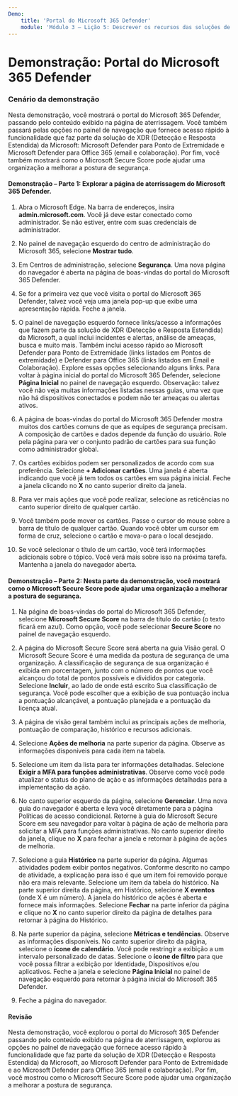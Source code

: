 ```yaml
---
Demo:
    title: 'Portal do Microsoft 365 Defender'
    module: 'Módulo 3 – Lição 5: Descrever os recursos das soluções de segurança da Microsoft: Descrever os recursos de gerenciamento de segurança do Microsoft 365'
---
```



# Demonstração: Portal do Microsoft 365 Defender

### Cenário da demonstração
Nesta demonstração, você mostrará o portal do Microsoft 365 Defender, passando pelo conteúdo exibido na página de aterrissagem. Você também passará pelas opções no painel de navegação que fornece acesso rápido à funcionalidade que faz parte da solução de XDR (Detecção e Resposta Estendida) da Microsoft: Microsoft Defender para Ponto de Extremidade e Microsoft Defender para Office 365 (email e colaboração).  Por fim, você também mostrará como o Microsoft Secure Score pode ajudar uma organização a melhorar a postura de segurança.

#### Demonstração – Parte 1:  Explorar a página de aterrissagem do Microsoft 365 Defender.

1. Abra o Microsoft Edge. Na barra de endereços, insira **admin.microsoft.com**.  Você já deve estar conectado como administrador.  Se não estiver, entre com suas credenciais de administrador.

1. No painel de navegação esquerdo do centro de administração do Microsoft 365, selecione **Mostrar tudo**.

1. Em Centros de administração, selecione **Segurança**.  Uma nova página do navegador é aberta na página de boas-vindas do portal do Microsoft 365 Defender.  

1. Se for a primeira vez que você visita o portal do Microsoft 365 Defender, talvez você veja uma janela pop-up que exibe uma apresentação rápida.  Feche a janela.

1. O painel de navegação esquerdo fornece links/acesso a informações que fazem parte da solução de XDR (Detecção e Resposta Estendida) da Microsoft, a qual inclui incidentes e alertas, análise de ameaças, busca e muito mais.  Também inclui acesso rápido ao Microsoft Defender para Ponto de Extremidade (links listados em Pontos de extremidade) e Defender para Office 365 (links listados em Email e Colaboração).  Explore essas opções selecionando alguns links.  Para voltar à página inicial do portal do Microsoft 365 Defender, selecione **Página Inicial** no painel de navegação esquerdo.  Observação: talvez você não veja muitas informações listadas nessas guias, uma vez que não há dispositivos conectados e podem não ter ameaças ou alertas ativos.

1. A página de boas-vindas do portal do Microsoft 365 Defender mostra muitos dos cartões comuns de que as equipes de segurança precisam. A composição de cartões e dados depende da função do usuário. Role pela página para ver o conjunto padrão de cartões para sua função como administrador global.

1. Os cartões exibidos podem ser personalizados de acordo com sua preferência.  Selecione **+ Adicionar cartões**. Uma janela é aberta indicando que você já tem todos os cartões em sua página inicial.  Feche a janela clicando no **X** no canto superior direito da janela.

1. Para ver mais ações que você pode realizar, selecione as reticências no canto superior direito de qualquer cartão.  

1. Você também pode mover os cartões. Passe o cursor do mouse sobre a barra de título de qualquer cartão. Quando você obter um cursor em forma de cruz, selecione o cartão e mova-o para o local desejado.

1. Se você selecionar o título de um cartão, você terá informações adicionais sobre o tópico. Você verá mais sobre isso na próxima tarefa.  Mantenha a janela do navegador aberta.

#### Demonstração – Parte 2: Nesta parte da demonstração, você mostrará como o Microsoft Secure Score pode ajudar uma organização a melhorar a postura de segurança.

1. Na página de boas-vindas do portal do Microsoft 365 Defender, selecione **Microsoft Secure Score** na barra de título do cartão (o texto ficará em azul).  Como opção, você pode selecionar **Secure Score** no painel de navegação esquerdo.

1. A página do Microsoft Secure Score será aberta na guia Visão geral.  O Microsoft Secure Score é uma medida da postura de segurança de uma organização. A classificação de segurança de sua organização é exibida em porcentagem, junto com o número de pontos que você alcançou do total de pontos possíveis e divididos por categoria. Selecione **Incluir**, ao lado de onde está escrito Sua classificação de segurança. Você pode escolher que a exibição de sua pontuação inclua a pontuação alcançável, a pontuação planejada e a pontuação da licença atual.

1. A página de visão geral também inclui as principais ações de melhoria, pontuação de comparação, histórico e recursos adicionais.

1. Selecione **Ações de melhoria** na parte superior da página.  Observe as informações disponíveis para cada item na tabela.  

1. Selecione um item da lista para ter informações detalhadas.  Selecione **Exigir a MFA para funções administrativas**.  Observe como você pode atualizar o status do plano de ação e as informações detalhadas para a implementação da ação.

1. No canto superior esquerdo da página, selecione **Gerenciar**.  Uma nova guia do navegador é aberta e leva você diretamente para a página Políticas de acesso condicional.  Retorne à guia do Microsoft Secure Score em seu navegador para voltar à página de ação de melhoria para solicitar a MFA para funções administrativas. No canto superior direito da janela, clique no **X** para fechar a janela e retornar à página de ações de melhoria.

1. Selecione a guia **Histórico** na parte superior da página.  Algumas atividades podem exibir pontos negativos.  Conforme descrito no campo de atividade, a explicação para isso é que um item foi removido porque não era mais relevante.  Selecione um item da tabela do histórico.  Na parte superior direita da página, em Histórico, selecione **X eventos** (onde X é um número).  A janela do histórico de ações é aberta e fornece mais informações.  Selecione **Fechar** na parte inferior da página e clique no **X** no canto superior direito da página de detalhes para retornar à página do Histórico.

1. Na parte superior da página, selecione **Métricas e tendências**.  Observe as informações disponíveis.  No canto superior direito da página, selecione o **ícone de calendário**.  Você pode restringir a exibição a um intervalo personalizado de datas.  Selecione o **ícone de filtro** para que você possa filtrar a exibição por Identidade, Dispositivos e/ou aplicativos.  Feche a janela e selecione **Página Inicial** no painel de navegação esquerdo para retornar à página inicial do Microsoft 365 Defender.

1. Feche a página do navegador.

#### Revisão

Nesta demonstração, você explorou o portal do Microsoft 365 Defender passando pelo conteúdo exibido na página de aterrissagem, explorou as opções no painel de navegação que fornece acesso rápido à funcionalidade que faz parte da solução de XDR (Detecção e Resposta Estendida) da Microsoft, ao Microsoft Defender para Ponto de Extremidade e ao Microsoft Defender para Office 365 (email e colaboração).  Por fim, você mostrou como o Microsoft Secure Score pode ajudar uma organização a melhorar a postura de segurança.

